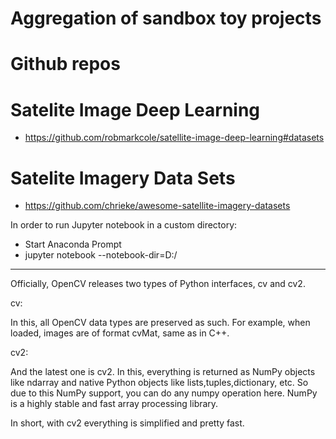 # Aggregation of sandbox toy projects

# Github repos
# Satelite Image Deep Learning
* https://github.com/robmarkcole/satellite-image-deep-learning#datasets
# Satelite Imagery Data Sets
* https://github.com/chrieke/awesome-satellite-imagery-datasets

In order to run Jupyter notebook in a custom directory:
- Start Anaconda Prompt
- jupyter notebook --notebook-dir=D:/

--------------------------------------------------------------------------
Officially, OpenCV releases two types of Python interfaces, cv and cv2.

cv:

In this, all OpenCV data types are preserved as such. For example, when loaded, images are of format cvMat, same as in C++.

cv2:

And the latest one is cv2. In this, everything is returned as NumPy objects like ndarray and native Python objects like lists,tuples,dictionary, etc. So due to this NumPy support, you can do any numpy operation here. NumPy is a highly stable and fast array processing library.

In short, with cv2 everything is simplified and pretty fast.

